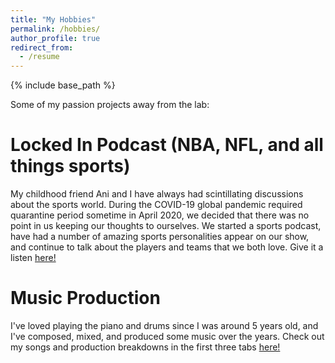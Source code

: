 ```yaml
---
title: "My Hobbies"
permalink: /hobbies/
author_profile: true
redirect_from:
  - /resume
---
```


{% include base_path %}

Some of my passion projects away from the lab:

**Locked In Podcast (NBA, NFL, and all things sports)**
======

My childhood friend Ani and I have always had scintillating discussions about the sports world. During the COVID-19 global pandemic required quarantine period sometime in April 2020, we decided that there was no point in us keeping our thoughts to ourselves. We started a sports podcast, have had a number of amazing sports personalities appear on our show, and continue to talk about the players and teams that we both love. Give it a listen [here!](https://open.spotify.com/show/756gJjzfV7YAlMP8vTHUHU?si=aff5c0d130d041ae)

**Music Production**
======

I've loved playing the piano and drums since I was around 5 years old, and I've composed, mixed, and produced some music over the years. Check out my songs and production breakdowns in the first three tabs [here!](https://linktr.ee/adityasriram)




